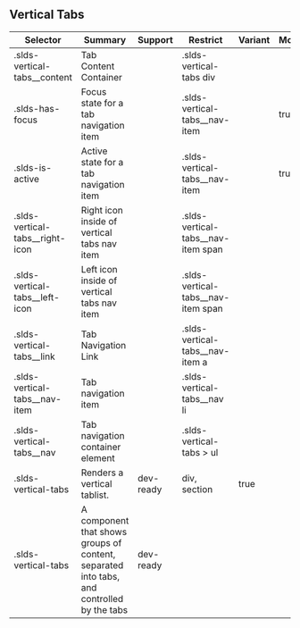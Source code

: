 

## Vertical Tabs

| Selector | Summary | Support | Restrict | Variant | Modifier |
|-------|-------|-------|-------|-------|-------|
| .slds-vertical-tabs__content | Tab Content Container |   | .slds-vertical-tabs div |   |   |
| .slds-has-focus | Focus state for a tab navigation item |   | .slds-vertical-tabs__nav-item |   | true |
| .slds-is-active | Active state for a tab navigation item |   | .slds-vertical-tabs__nav-item |   | true |
| .slds-vertical-tabs__right-icon | Right icon inside of vertical tabs nav item |   | .slds-vertical-tabs__nav-item span |   |   |
| .slds-vertical-tabs__left-icon | Left icon inside of vertical tabs nav item |   | .slds-vertical-tabs__nav-item span |   |   |
| .slds-vertical-tabs__link | Tab Navigation Link |   | .slds-vertical-tabs__nav-item a |   |   |
| .slds-vertical-tabs__nav-item | Tab navigation item |   | .slds-vertical-tabs__nav li |   |   |
| .slds-vertical-tabs__nav | Tab navigation container element |   | .slds-vertical-tabs > ul |   |   |
| .slds-vertical-tabs | Renders a vertical tablist. | dev-ready | div, section | true |   |
| .slds-vertical-tabs | A component that shows groups of content, separated into tabs, and controlled by the tabs | dev-ready |   |   |   |